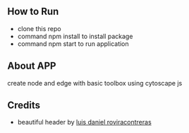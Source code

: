 ## How to Run

- clone this repo
- command npm install to install package
- command npm start to run application

## About APP
create node and edge with basic toolbox using cytoscape js


## Credits

- beautiful header by [luis daniel roviracontreras](https://codepen.io/luisdanielroviracontreras/pen/YzqPqGJ)
